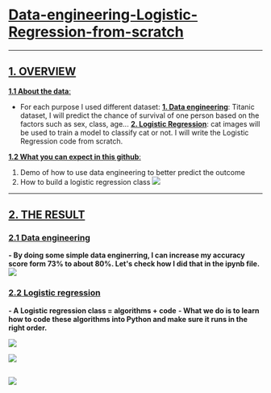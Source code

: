 # [Data-engineering-Logistic-Regression-from-scratch]()
---
## [ 1. OVERVIEW ]()

[ **1.1 About the data**: ]() 

- For each purpose I used different dataset:
[**1. Data engineering**](): Titanic dataset, I will predict the chance of survival of one person based on the factors such as sex, class, age...
[**2. Logistic Regression**](): cat images will be used to train a model to classify cat or not. I will write the Logistic Regression code from scratch.

[ **1.2 What you can expect in this github**: ]() 
1. Demo of how to use data engineering to better predict the outcome
2. How to build a logistic regression class
![](https://i.imgur.com/7tjGM4t.png)

---
## [ 2. THE RESULT ]()

### [2.1 Data engineering]()
**- By doing some simple data enginerring, I can increase my accuracy score form 73% to about 80%. Let's check how I did that in the ipynb file.**
![](https://i.imgur.com/Lgwq3ft.png)

### [2.2 Logistic regression]()
**- A Logistic regression class = algorithms + code**
**- What we do is to learn how to code these algorithms into Python and make sure it runs in the right order.**

![](https://i.imgur.com/4FC2Gv4.png)

![](https://i.imgur.com/ELvesih.png)

![](https://i.imgur.com/7nG8x7b.png)
---



